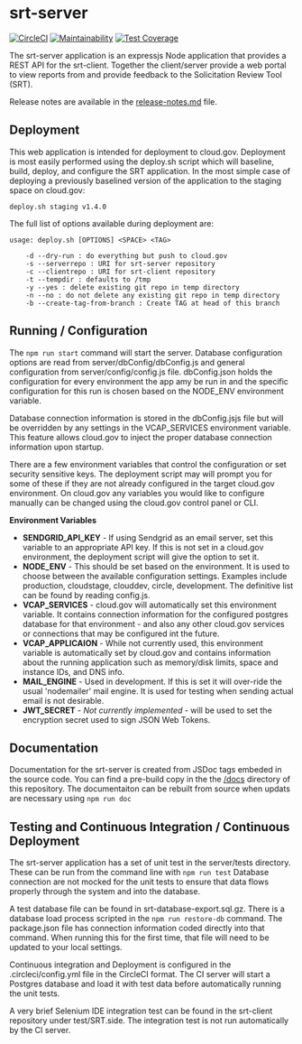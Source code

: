 # srt-server

[![CircleCI](https://circleci.com/gh/albertcrowley/srt-api.svg?style=svg)](https://circleci.com/gh/albertcrowley/srt-api)
[![Maintainability](https://api.codeclimate.com/v1/badges/69b675319203911584f6/maintainability)](https://codeclimate.com/github/albertcrowley/srt-api/maintainability)
[![Test Coverage](https://api.codeclimate.com/v1/badges/69b675319203911584f6/test_coverage)](https://codeclimate.com/github/albertcrowley/srt-api/test_coverage)

The srt-server application is an expressjs Node application that provides a 
REST API for the srt-client. Together the client/server provide a web portal
to view reports from and provide feedback to the Solicitation Review Tool (SRT).

Release notes are available in the [release-notes.md](release-notes.md) file.

## Deployment
This web application is intended for deployment to cloud.gov. Deployment is 
most easily performed using the deploy.sh script which will baseline, build, 
deploy, and configure the SRT application. In the most simple case of deploying 
a previously baselined version of the application to the staging space on 
cloud.gov:

    deploy.sh staging v1.4.0
    
The full list of options available during deployment are:

    usage: deploy.sh [OPTIONS] <SPACE> <TAG>

        -d --dry-run : do everything but push to cloud.gov
        -s --serverrepo : URI for srt-server repository
        -c --clientrepo : URI for srt-client repository
        -t --tempdir : defaults to /tmp
        -y --yes : delete existing git repo in temp directory
        -n --no : do not delete any existing git repo in temp directory
        -b --create-tag-from-branch : Create TAG at head of this branch
                
## Running / Configuration
The `npm run start` command will start the server. Database configuration options are
read from server/dbConfig/dbConfig.js and general configuration from 
server/config/config.js file. dbConfig.json holds the configuration 
for every environment the app amy be run in and the specific configuration for
this run is chosen based on the NODE_ENV environment variable.

Database connection information is stored in the dbConfig.jsjs file but will be
overridden by any settings in the VCAP_SERVICES environment variable. This feature
allows cloud.gov to inject the proper database connection information upon
startup.

There are a few environment variables that control the configuration or set security
sensitive keys. The deployment script may will prompt you for some of these if they
are not already configured in the target cloud.gov environment. On cloud.gov any
variables you would like to configure manually can be changed using the cloud.gov control 
panel or CLI.

**Environment Variables**  
* **SENDGRID_API_KEY** - If using Sendgrid as an email server, set this variable to an appropriate API key. 
If this is not set in a cloud.gov environment, the deployment script will give the option to set it.
* **NODE_ENV** - This should be set based on the environment. It is used to choose between the 
available configuration settings. Examples include production, cloudstage, clouddev, circle, development.
The definitive list can be found by reading config.js.
* **VCAP_SERVICES** - cloud.gov will automatically set this environment variable. It contains connection information 
for the configured postgres database for that environment - and also any other cloud.gov services or connections 
that may be configured int the future. 
* **VCAP_APPLICAION** - While not currently used, this environment variable is automatically set by cloud.gov
and contains information about the running application such as memory/disk limits, space and instance IDs,
and DNS info.
* **MAIL_ENGINE** - Used in development. If this is set it will over-ride the usual 'nodemailer' mail engine. It is 
used for testing when sending actual email is not desirable.
* **JWT_SECRET** - _Not currently implemented_ - will be used to set the encryption secret used to sign JSON Web Tokens.   
  

## Documentation
Documentation for the srt-server is created from JSDoc tags embeded in the
source code. You can find a pre-build copy in the the [/docs](docs/index.html) 
directory of this repository. The documentaiton can be rebuilt from 
source when updats are necessary using `npm run doc`


## Testing and Continuous Integration / Continuous Deployment
The srt-server application has a set of unit test in the server/tests directory.
These can be run from the command line with `npm run test`  Database connection
are not mocked for the unit tests to ensure that data flows properly through 
the system and into the database. 

A test database file can be found in srt-database-export.sql.gz. There is a database
load process scripted in the `npm run restore-db` command. The package.json file has 
connection information coded directly into that command. When running this for
the first time, that file will need to be updated to your local settings. 

Continuous integration and Deployment is configured in the .circleci/config.yml file 
in the CircleCI format. The CI server will start a Postgres database and load it with test data before 
automatically running the unit tests.

A very brief Selenium IDE integration test can be found in the srt-client repository
under test/SRT.side. The integration test is not run automatically by the CI server.


